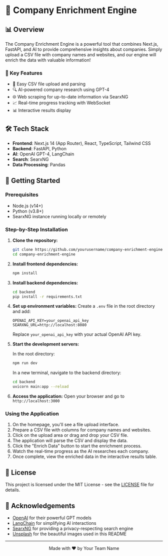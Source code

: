 # 🚀 Company Enrichment Engine



## 📊 Overview

The Company Enrichment Engine is a powerful tool that combines Next.js, FastAPI, and AI to provide comprehensive insights about companies. Simply upload a CSV file with company names and websites, and our engine will enrich the data with valuable information!

### 🌟 Key Features

- 📁 Easy CSV file upload and parsing
- 🔍 AI-powered company research using GPT-4
- 🌐 Web scraping for up-to-date information via SearxNG
- 📈 Real-time progress tracking with WebSocket
- 📊 Interactive results display

## 🛠️ Tech Stack


- **Frontend**: Next.js 14 (App Router), React, TypeScript, Tailwind CSS
- **Backend**: FastAPI, Python
- **AI**: OpenAI GPT-4, LangChain
- **Search**: SearxNG
- **Data Processing**: Pandas

## 🚀 Getting Started

### Prerequisites

- Node.js (v14+)
- Python (v3.8+)
- SearxNG instance running locally or remotely

### Step-by-Step Installation

1. **Clone the repository:**
   ```bash
   git clone https://github.com/yourusername/company-enrichment-engine.git
   cd company-enrichment-engine
   ```

2. **Install frontend dependencies:**
   ```bash
   npm install
   ```

3. **Install backend dependencies:**
   ```bash
   cd backend
   pip install -r requirements.txt
   ```

4. **Set up environment variables:**
   Create a `.env` file in the root directory and add:
   ```
   OPENAI_API_KEY=your_openai_api_key
   SEARXNG_URL=http://localhost:8080
   ```
   Replace `your_openai_api_key` with your actual OpenAI API key.

5. **Start the development servers:**
   
   In the root directory:
   ```bash
   npm run dev
   ```
   
   In a new terminal, navigate to the backend directory:
   ```bash
   cd backend
   uvicorn main:app --reload
   ```

6. **Access the application:**
   Open your browser and go to `http://localhost:3000`

### Using the Application

1. On the homepage, you'll see a file upload interface.
2. Prepare a CSV file with columns for company names and websites.
3. Click on the upload area or drag and drop your CSV file.
4. The application will parse the CSV and display the data.
5. Click the "Enrich Data" button to start the enrichment process.
6. Watch the real-time progress as the AI researches each company.
7. Once complete, view the enriched data in the interactive results table.



## 📄 License

This project is licensed under the MIT License - see the [LICENSE](LICENSE) file for details.

## 🙏 Acknowledgements

- [OpenAI](https://openai.com/) for their powerful GPT models
- [LangChain](https://github.com/hwchase17/langchain) for simplifying AI interactions
- [SearxNG](https://github.com/searxng/searxng) for providing a privacy-respecting search engine
- [Unsplash](https://unsplash.com/) for the beautiful images used in this README

---

<p align="center">
  Made with ❤️ by Your Team Name
</p>